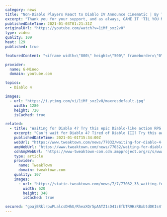 ```yaml
---
category: news
title: "Non-Diablo Players React to Diablo IV Announce Cinematic | By Three They Come | (G-Mineo Reacts)"
excerpt: "Thank you for your support, and as always, GAME IT 'TIL YOU MAKE IT! ♡♡♡ Discord Server: ☆https://discord.gg/ah3hcmp Membership: ..."
publishedDateTime: 2021-01-03T01:21:31Z
originalUrl: "https://youtube.com/watch?v=1iMf_sxz2v0"
type: video
quality: 109
heat: 129
published: true

featuredContent: "<iframe width=\"800\" height=\"500\" frameborder=\"0\" src=\"https://www.youtube.com/embed/1iMf_sxz2v0\" allow=\"accelerometer; autoplay; encrypted-media; gyroscope; picture-in-picture\" allowfullscreen></iframe>"

provider:
  name: G-Mineo
  domain: youtube.com

topics:
  - Diablo 4

images:
  - url: "https://i.ytimg.com/vi/1iMf_sxz2v0/maxresdefault.jpg"
    width: 1280
    height: 720
    isCached: true

related:
  - title: "Waiting for Diablo 4? Try this epic Diablo-like action RPG for just $5"
    excerpt: "Can't wait for Diablo 4? Tired of Diablo III? Try this awesome action RPG on Steam for just $5 and relive old-school aRPG action."
    publishedDateTime: 2021-01-01T15:34:00Z
    webUrl: "https://www.tweaktown.com/news/77032/waiting-for-diablo-4-try-this-epic-like-action-rpg-just-5/index.html"
    ampWebUrl: "https://www.tweaktown.com/news/77032/waiting-for-diablo-4-try-this-epic-like-action-rpg-just-5/amp.html"
    cdnAmpWebUrl: "https://www-tweaktown-com.cdn.ampproject.org/c/s/www.tweaktown.com/news/77032/waiting-for-diablo-4-try-this-epic-like-action-rpg-just-5/amp.html"
    type: article
    provider:
      name: TweakTown
      domain: tweaktown.com
    quality: 107
    images:
      - url: "https://static.tweaktown.com/news/7/7/77032_33_waiting-for-diablo-4-try-this-epic-like-action-rpg-just-5.jpg"
        width: 620
        height: 348
        isCached: true

secured: "goajBRklrpwPLalcsDHhU/RheaXQr5pAATZ1sD41zEfbTR9HzRBxbtdOKIs4fBZF2554MRXTxxCHnHtdU56XVn+ssfzsdffBDDMAUvJyEgnN1FgEXypX6GTgSg2j4QGsFztscYnelW81fGB0G+fx+LvHmmt25QUJfXnsgZuw2i2tk27v5JtUQu8zlGE3+GaeO2AKjs37EtZ2htiyk6CRhB/jduShxEMJhODCcKYmP8poeX/Il9wsGRQvrwSgvbeLi20zl6/o6F6v07+ykXmHvwOL/Y3VMyH768k6bEQ75FtQX0oDe1SgUFOxI0zMGWeoQP+mu8tepLRNzcPgHYyVYCMuOvGwR2gu65oPXTKO+K1IvogbTbCLlTfwO/bQBoPLn8duadmu/xXdIqpBoKEBHhSfL5dAxnuP6XvV/rdSq5c5qaHT0dRqL/iy23pAKFlT;KdRmt0xulfGpsXZcItA+fQ=="
---
```


